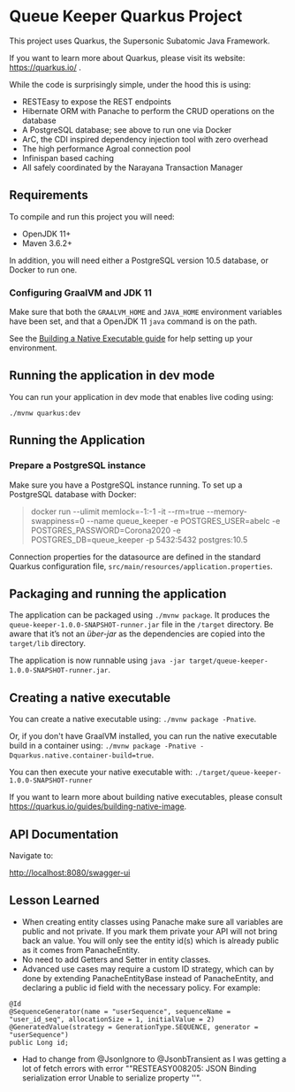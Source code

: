 # Queue Keeper Quarkus Project

This project uses Quarkus, the Supersonic Subatomic Java Framework.

If you want to learn more about Quarkus, please visit its website: https://quarkus.io/ .

While the code is surprisingly simple, under the hood this is using:
 - RESTEasy to expose the REST endpoints
 - Hibernate ORM with Panache to perform the CRUD operations on the database
 - A PostgreSQL database; see above to run one via Docker
 - ArC, the CDI inspired dependency injection tool with zero overhead
 - The high performance Agroal connection pool
 - Infinispan based caching
 - All safely coordinated by the Narayana Transaction Manager

## Requirements

To compile and run this project you will need:

- OpenJDK 11+
- Maven 3.6.2+

In addition, you will need either a PostgreSQL version 10.5 database, or Docker to run one.

### Configuring GraalVM and JDK 11

Make sure that both the `GRAALVM_HOME` and `JAVA_HOME` environment variables have
been set, and that a OpenJDK 11 `java` command is on the path.

See the [Building a Native Executable guide](https://quarkus.io/guides/building-native-image)
for help setting up your environment.

## Running the application in dev mode

You can run your application in dev mode that enables live coding using:
```
./mvnw quarkus:dev
```
## Running the Application

### Prepare a PostgreSQL instance

Make sure you have a PostgreSQL instance running. To set up a PostgreSQL database with Docker:

> docker run --ulimit memlock=-1:-1 -it --rm=true --memory-swappiness=0 --name queue_keeper -e POSTGRES_USER=abelc -e POSTGRES_PASSWORD=Corona2020 -e POSTGRES_DB=queue_keeper -p 5432:5432 postgres:10.5

Connection properties for the datasource are defined in the standard Quarkus configuration file,
`src/main/resources/application.properties`.

## Packaging and running the application

The application can be packaged using `./mvnw package`.
It produces the `queue-keeper-1.0.0-SNAPSHOT-runner.jar` file in the `/target` directory.
Be aware that it’s not an _über-jar_ as the dependencies are copied into the `target/lib` directory.

The application is now runnable using `java -jar target/queue-keeper-1.0.0-SNAPSHOT-runner.jar`.

## Creating a native executable

You can create a native executable using: `./mvnw package -Pnative`.

Or, if you don't have GraalVM installed, you can run the native executable build in a container using: `./mvnw package -Pnative -Dquarkus.native.container-build=true`.

You can then execute your native executable with: `./target/queue-keeper-1.0.0-SNAPSHOT-runner`

If you want to learn more about building native executables, please consult https://quarkus.io/guides/building-native-image.

## API Documentation
Navigate to:

<http://localhost:8080/swagger-ui>

## Lesson Learned
* When creating entity classes using Panache make sure all variables are public and not private. If you mark them private your API will not bring back an value. You will only see the entity id(s) which is already public as it comes from PanacheEntity.
* No need to add Getters and Setter in entity classes.
* Advanced use cases may require a custom ID strategy, which can by done by extending PanacheEntityBase instead of PanacheEntity, and declaring a public id field with the necessary policy. For example:

```
@Id
@SequenceGenerator(name = "userSequence", sequenceName = "user_id_seq", allocationSize = 1, initialValue = 2)
@GeneratedValue(strategy = GenerationType.SEQUENCE, generator = "userSequence")
public Long id;
```
* Had to change from @JsonIgnore to @JsonbTransient as I was getting a lot of fetch errors with error ""RESTEASY008205: JSON Binding serialization error Unable to serialize property ''".
   